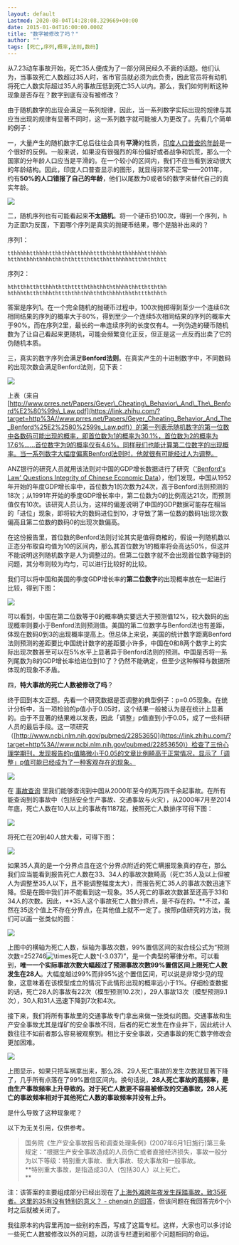 ```yaml
---
layout: default
Lastmod: 2020-08-04T14:28:08.329669+00:00
date: 2015-01-04T16:00:00.000Z
title: "数字被修改了吗？"
author: ""
tags: [死亡,序列,概率,法则,数码]
---
```


从7.23动车事故开始，死亡35人便成为了一部分网民经久不衰的话题。他们认为，当事故死亡人数超过35人时，省市官员就必须为此负责，因此官员将有动机将死亡人数实际超过35人的事故压低到死亡35人以内。那么，我们如何判断这种现象是否存在？数字到底有没有被修改？

由于随机数字的出现会满足一系列规律，因此，当一系列数字实际出现的规律与其应当出现的规律有显著不同时，这一系列数字就可能被人为更改了。先看几个简单的例子：

一，大量产生的随机数字汇总后往往会具有**平滑**的性质，[印度人口普查的年龄](http://www.zhihu.com/question/24929287/answer/29574198)是一个很好的反例。一般来说，如果没有很强烈的年份偏好或者战争和饥荒，那么一个国家的分年龄人口应当是平滑的。在一个较小的区间内，我们不应当看到波动很大的年龄结构。因此，印度人口普查显示的图形，就显得非常不正常——2011年，约有**50%的人口错报了自己的年龄**，他们以尾数为0或者5的数字来替代自己的真实年龄。

![](https://images.weserv.nl/?url=https%3A//pic2.zhimg.com/8178f7d1f7ff62af6d147832d375d3a0_b.jpg)

二，随机序列也有可能看起来**不太随机**。将一个硬币扔100次，得到一个序列，h为正面t为反面，下面哪个序列是真实的抛硬币结果，哪个是脑补出来的？

序列1：  

    tthhhhhtthhhhtthhthhhtthhhhttththhhtthhhhhhtthhhhh
    htthhthhhthhhhthhththtttththtthhtthhhhhttthhththtt

序列2：  

    hthtthhtthtthhhthtthtttththhthhththhhhthhtthtththh
    hthhhthtththhhthttththhthhhthththhhhthhthttththhth

答案是序列1。在一个完全随机的抛硬币过程中，100次抛掷得到至少一个连续6次相同结果的序列的概率大于80%，得到至少一个连续5次相同结果的序列的概率大于90%。而在序列2里，最长的一串连续序列的长度仅有4。一列伪造的硬币随机数为了让自己看起来更随机，可能会频繁变化正反，但正是这一点反而出卖了它的伪随机本质。

三，真实的数字序列会满足**Benford法则**。在真实产生的十进制数字中，不同数码的出现次数会满足Benford法则，见下表：

![](https://images.weserv.nl/?url=https%3A//pic1.zhimg.com/a2f2185f5d0bb85bf501d5c8428f2b75_b.jpg)

上表（来自[http://www.prres.net/Papers/Geyer\_Cheating\_Behavior\_And\_The\_Benford%E2%80%99s\_Law.pdf](https://link.zhihu.com/?target=http%3A//www.prres.net/Papers/Geyer_Cheating_Behavior_And_The_Benford%25E2%2580%2599s_Law.pdf)）的第一列表示随机数字的第一位数中各数码可能出现的概率，即首位数为1的概率为30.1%，首位数为2的概率为17.6%……首位数字为9的概率仅有4.6%。同样我们也能计算第二位数字的出现概率。当一系列数字大幅度偏离Benford法则时，他就很有可能经过人为调整。

ANZ银行的研究人员就用该法则对中国的GDP增长数据进行了研究（['Benford's Law' Questions Integrity of Chinese Economic Data](https://link.zhihu.com/?target=http%3A//www.cfoinnovation.com/story/6054/benfords-law-questions-integrity-chinese-economic-data)），他们发现，中国从1952年开始的年度GDP增长率中，首位数为1的次数为24次，高于Benford法则预测的18次；从1991年开始的季度GDP增长率中，第二位数为0的比例高达21次，而预测值仅有10次。该研究人员认为，这样的偏差说明了中国的GDP数据可能存在相当的「进位」现象，即将较大的数码进位到10，才导致了第一位数的数码1出现次数偏高且第二位数的数码0的出现次数偏高。  

在这份报告里，首位数的Benford法则讨论其实是值得商榷的，假设一列随机数以正态分布取自均值为10的区间内，那么其首位数为1的概率将会高达50%，但这并不能说明这列随机数字是人为调整过的。但第二位数字就不会出现首位数字碰到的问题，其分布则较为均匀，可以进行比较好的比较。

我们可以将中国和美国的季度GDP增长率的**第二位数字**的出现概率放在一起进行比较，得到下图：  

![](https://images.weserv.nl/?url=https%3A//picb.zhimg.com/e844e6c2c2050707da4a0ef63941332a_b.jpg)

可以看到，中国在第二位数等于0的概率确实要远大于预测值12%，较大数码的出现概率则要小于Benford法则预测值。美国的第二位数字与Benford法也有差距，体现在数码0到3的出现概率提高上。但总体上来说，美国的统计数字距离Benford法则预测的差距要比中国统计数字的差距要小许多，中国在0和8两个数字上的实际出现次数甚至可以在5%水平上显著异于Benford法则的预测。中国是否将一系列尾数为8的GDP增长率给进位到10了？仍然不能确定，但至少这种解释与数据所体现的现象不矛盾。

四，**特大事故的死亡人数被修改了吗**？

终于回到本文正题。先看一个研究数据是否调整的典型例子：p=0.05现象。在统计分析中，当一项检验的p值小于0.05时，这个结果一般被认为是在统计上显著的。由于不显著的结果难以发表，因此「调整」p值直到小于0.05，成了一些科研人员的最后手段。这一项研究（[http://www.ncbi.nlm.nih.gov/pubmed/22853650](https://link.zhihu.com/?target=http%3A//www.ncbi.nlm.nih.gov/pubmed/22853650)）检查了三份心理学期刊，发现报告的p值略微小于0.05的文章比例畸高于正常情况，显示了「调整」p值可能已经成为了一种客观存在的现象。

![](https://images.weserv.nl/?url=https%3A//pic2.zhimg.com/4b518eb5ed491637ea8082a37976fae1_b.jpg)

在 [事故查询](https://link.zhihu.com/?target=http%3A//media.chinasafety.gov.cn%3A8090/iSystem/shigumain.jsp) 里我们能够查询到中国从2000年至今的两万四千余起事故。在所有能查询到的事故中（包括安全生产事故、交通事故与火灾），从2000年7月至2014年底，死亡人数在10人以上的事故有1187起，按照死亡人数排序可得下图：

![](https://images.weserv.nl/?url=https%3A//pic4.zhimg.com/55000fc60eeaf12f5adeebccbc0a765a_b.jpg)

将死亡在20到40人放大看，可得下图：  

![](https://images.weserv.nl/?url=https%3A//pic2.zhimg.com/5a62bd93c8b078b9d5814dcfb0f27ead_b.jpg)

如果35人真的是一个分界点且在这个分界点附近的死亡瞒报现象真的存在，那么我们应当能看到报告死亡人数在33、34人的事故次数畸高（死亡35人及以上但被人为调整至35人以下，且不能调整幅度太大），而报告死亡35人的事故次数迅速下降。但是在图中我们并不能看到这一现象。35人死亡的事故次数甚至还高于33和34人的次数。因此，**35人这个事故死亡人数分界点，是不存在的。**不过，虽然在35这个值上不存在分界点，在其他值上就不一定了。按照p值研究的方法，我们可以画一张类似的图：

![](https://images.weserv.nl/?url=https%3A//pic3.zhimg.com/487356952b62ad1639e3e3f4d51cc887_b.jpg)

上图中的横轴为死亡人数，纵轴为事故次数，99%置信区间的拟合线公式为“预测次数=252746![\times ](https://images.weserv.nl/?url=https%3A//www.zhihu.com/equation%3Ftex%3D%255Ctimes%2B)死亡人数^(-3.037)”，是一个典型的幂律分布。可以看到，**唯一一个实际事故次数大幅超过了预测事故次数99%置信区间上限死亡人数发生在28人**。大幅度越过99%而非95%这个置信区间，可以说是非常少见的现象，这意味着在该模型成立的情况下此情形出现的概率远小于1%。仔细检查数据的话，死亡28人的事故有22次（模型预测10.2次），29人事故13次（模型预测9.1次），30人和31人迅速下降到7次和4次。

接下来，我们将所有事故里的交通事故专门拿出来做一张类似的图。交通事故和生产安全事故尤其是煤矿的安全事故不同，后者的死亡发生在作业井下，因此统计人数往往不如前者那么容易被观察到。相比于安全事故，交通事故的死亡数字修改会更加困难。

![](https://images.weserv.nl/?url=https%3A//pic2.zhimg.com/c2dffcf900b55d0f93b3d79fc835de18_b.jpg)

上图显示，如果只把车祸拿出来，那么28、29人死亡事故的发生次数就显著下降了，几乎所有点落在了99%置信区间内。换句话说，**28人死亡事故的高频率，是由生产事故频率上升导致的。对于死亡人数更不容易被修改的交通事故，28人死亡的事故频率相对于其他死亡人数的事故频率并没有上升。**

是什么导致了这种现象呢？

以下为无关引用，仅供参考。  

> 国务院《生产安全事故报告和调查处理条例》(2007年6月1日施行)第三条规定：“根据生产安全事故造成的人员伤亡或者直接经济损失，事故一般分为以下等级：特别重大事故、重大事故、较大事故和一般事故。  
> **特别重大事故，是指造成30人（包括30人）以上死亡。  
> **

  

注：该答案的主要组成部分已经出现在了[上海外滩跨年夜发生踩踏事故，致35死者。这里的35有没有特别的意义？ - chenqin 的回答](http://www.zhihu.com/question/27343074/answer/36351378)，但该问题在我回答完6个小时之后就被关闭了。

我往原本的内容里再加一些别的东西，写成了这篇专栏。这样，大家也可以多讨论一些死亡人数被修改以外的问题，以防该专栏遭到和那个问题相同的命运。

